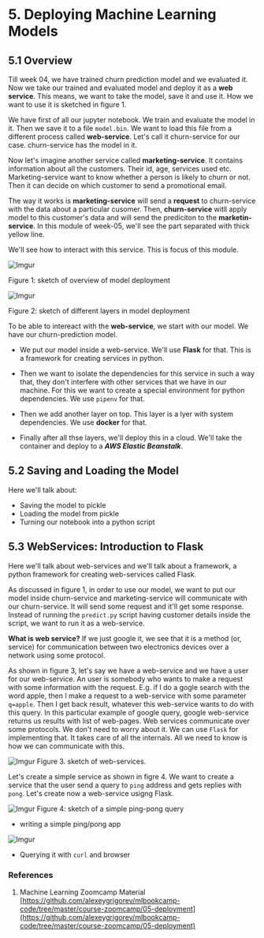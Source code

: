 # 5. Deploying Machine Learning Models


## 5.1 Overview

Till week 04, we have trained churn prediction model and we evaluated it. Now we take our trained and evaluated model and deploy it as a **web service**. This means, we want to take the model, save it and use it. How we want to use it is sketched in figure 1.

We have first of all our jupyter notebook. We train and evaluate the model in it. Then we save it to a file `model.bin`. We want to load this file from a different process called **web-service**. Let's call it churn-service for our case. churn-service has the model in it. 

Now let's imagine another service called **marketing-service**. It contains information about all the customers. Their id, age, services used etc. Marketing-service want to know whether a person is likely to churn or not. Then it can decide on which customer to send a promotional email.

The way it works is **marketing-service** will send a **request** to churn-service with the data about a particular cusomer. Then, **churn-service** witll apply model to this customer's data and will send the prediciton to the **marketin-service**. In this module of week-05, we'll see the part separated with thick yellow line. 

We'll see how to interact with this service. This is focus of this module.

![Imgur](https://i.imgur.com/K8Alpyc.png)
 
Figure 1: sketch of overview of model deployment


![Imgur](https://i.imgur.com/t1iUVUW.png)

Figure 2: sketch of different layers in model deployment 

To be able to intereact with the **web-service**, we start with our model. We have our churn-prediction model. 

* We put our model inside a web-service. We'll use **Flask** for that. This is a framework for creating services in python.
* Then we want to isolate the dependencies for this service in such a way that, they don't interfere with other services that we have in our machine. For this we want to create a special environment for python dependencies. We use `pipenv` for that. 

* Then we add another layer on top. This layer is a lyer with system dependencies. We use **docker** for that. 

*  Finally after all thse layers, we'll deploy this in a cloud. We'll take the container and deploy to a ***AWS Elastic Beanstalk***. 

## 5.2 Saving and Loading the Model
Here we'll talk about:

* Saving the model to pickle
* Loading the model from pickle
* Turning our notebook into a python script

## 5.3 WebServices: Introduction to Flask
Here we'll talk about web-services and we'll talk about a framework, a python framework for creating web-services called Flask.

As discussed in figure 1, in order to use our model, we want to put our model inside churn-service and marketing-service will communicate with our churn-service. It will send some request and it'll get some response. Instead of running the `predict.py` script having customer details inside the script, we want to run it as a web-service.

**What is web service?**
If we just google it, we see that it is a method (or, service) for communication between two electronics devices over a network using some protocol.  

As shown in figure 3, let's say we have a web-service and we have a user for our web-service. An user is somebody who wants to make a request with some information with the request.  E.g. if I do a gogle search with the word apple, then I make a request to a web-service with some parameter `q=apple`. Then I get back result, whatever this web-service wants to do with this query. In this particular example of google query, google web-service returns us results with list of web-pages. Web services communicate over some protocols. We don't need to worry about it. We can use `Flask` for implementing that. It takes care of all the internals. All we need to know is how we can communicate with this. 

![Imgur](https://i.imgur.com/4EXkJah.png)
Figure 3. sketch of web-services.

Let's create a simple service as shown in figre 4. We want to create a service that the user send a query to `ping` address and gets replies with `pong`. Let's create now a web-service usigng Flask.  

![Imgur](https://i.imgur.com/tryFw53.png)
Figure 4: sketch of a simple ping-pong query

* writing a simple ping/pong app

![Imgur](https://i.imgur.com/RdUjPo4.png)

* Querying it with `curl` and browser

### References
1. Machine Learning Zoomcamp Material
[https://github.com/alexeygrigorev/mlbookcamp-code/tree/master/course-zoomcamp/05-deployment](https://github.com/alexeygrigorev/mlbookcamp-code/tree/master/course-zoomcamp/05-deployment)